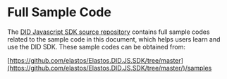 # Full Sample Code

The [DID Javascript SDK source repository](https://github.com/elastos/Elastos.DID.JS.SDK.git) contains full sample codes related to the sample code in this document, which helps users learn and use the DID SDK. These sample codes can be obtained from:

[https://github.com/elastos/Elastos.DID.JS.SDK/tree/master](https://github.com/elastos/Elastos.DID.JS.SDK/tree/master/)/samples
